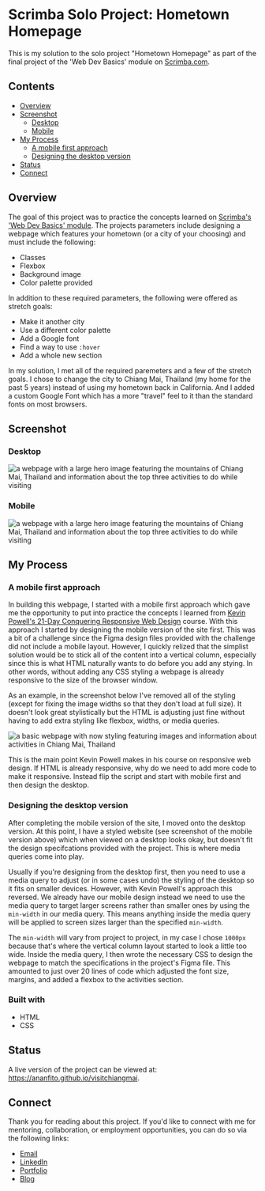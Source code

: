 # Scrimba Solo Project: Hometown Homepage

This is my solution to the solo project "Hometown Homepage" as part of the final project of the 'Web Dev Basics' module on [Scrimba.com](https://scrimba.com/).

## Contents 

- [Overview](#overview)
- [Screenshot](#screenshot)
  - [Desktop](#desktop)
  - [Mobile](#mobile)
- [My Process](#my-process)
  - [A mobile first approach](#a-mobile-first-approach)
  - [Designing the desktop version](#designing-the-desktop-version)
- [Status](#status)
- [Connect](#connect)

## Overview 

The goal of this project was to practice the concepts learned on [Scrimba's 'Web Dev Basics' module](https://scrimba.com/learn/frontend). The projects parameters include designing a webpage which features your hometown (or a city of your choosing) and must include the following: 

- Classes
- Flexbox
- Background image
- Color palette provided

In addition to these required parameters, the following were offered as stretch goals: 

- Make it another city
- Use a different color palette
- Add a Google font
- Find a way to use `:hover`
- Add a whole new section

In my solution, I met all of the required paremeters and a few of the stretch goals. I chose to change the city to Chiang Mai, Thailand (my home for the past 5 years) instead of using my hometown back in California. And I added a custom Google Font which has a more "travel" feel to it than the standard fonts on most browsers.

## Screenshot

### Desktop

![a webpage with a large hero image featuring the mountains of Chiang Mai, Thailand and information about the top three activities to do while visiting](screenshot_desktop.png)

### Mobile

![a webpage with a large hero image featuring the mountains of Chiang Mai, Thailand and information about the top three activities to do while visiting](screenshot_mobile.png)

## My Process

### A mobile first approach

In building this webpage, I started with a mobile first approach which gave me the opportunity to put into practice the concepts I learned from [Kevin Powell's 21-Day Conquering Responsive Web Design](https://courses.kevinpowell.co/conquering-responsive-layouts) course. With this approach I started by designing the mobile version of the site first. This was a bit of a challenge since the Figma design files provided with the challenge did not include a mobile layout. However, I quickly relized that the simplist solution would be to stick all of the content into a vertical column, especially since this is what HTML naturally wants to do before you add any stying. In other words, without adding any CSS styling a webpage is already responsive to the size of the browser window. 

As an example, in the screenshot below I've removed all of the styling (except for fixing the image widths so that they don't load at full size). It doesn't look great stylistically but the HTML is adjusting just fine without having to add extra styling like flexbox, widths, or media queries. 

![a basic webpage with now styling featuring images and information about activities in Chiang Mai, Thailand](screenshot_unstyled.png)

This is the main point Kevin Powell makes in his course on responsive web design. If HTML is already responsive, why do we need to add more code to make it responsive. Instead flip the script and start with mobile first and then design the desktop.

### Designing the desktop version

After completing the mobile version of the site, I moved onto the desktop version. At this point, I have a styled website (see screenshot of the mobile version above) which when viewed on a desktop looks okay, but doesn't fit the design specifcations provided with the project. This is where media queries come into play. 

Usually if you're designing from the desktop first, then you need to use a media query to adjust (or in some cases undo) the styling of the desktop so it fits on smaller devices. However, with Kevin Powell's approach this reversed. We already have our mobile design instead we need to use the media query to target larger screens rather than smaller ones by using the `min-width` in our media query. This means anything inside the media query will be applied to screen sizes larger than the specified `min-width`. 

The `min-width` will vary from project to project, in my case I chose `1000px` because that's where the vertical column layout started to look a little too wide. Inside the media query, I then wrote the necessary CSS to design the webpage to match the specifications in the project's Figma file. This amounted to just over 20 lines of code which adjusted the font size, margins, and added a flexbox to the activities section.

### Built with

- HTML
- CSS

## Status

A live version of the project can be viewed at: https://ananfito.github.io/visitchiangmai.

## Connect

Thank you for reading about this project. If you'd like to connect with me for mentoring, collaboration, or employment opportunities, you can do so via the following links:

- [Email](https://anthonynanfito.com/contact/)
- [LinkedIn](https://linkedin.com/in/anthonynanfito)
- [Portfolio](https://ananfito.github.io)
- [Blog](https://ananfito.hashnode.dev)
